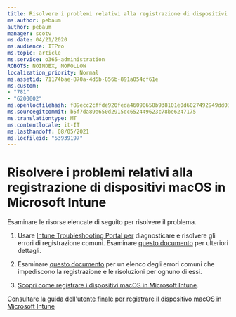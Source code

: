```yaml
---
title: Risolvere i problemi relativi alla registrazione di dispositivi macOS in Microsoft Intune
ms.author: pebaum
author: pebaum
manager: scotv
ms.date: 04/21/2020
ms.audience: ITPro
ms.topic: article
ms.service: o365-administration
ROBOTS: NOINDEX, NOFOLLOW
localization_priority: Normal
ms.assetid: 71174bae-870a-4d5b-856b-891a054cf61e
ms.custom:
- "781"
- "6200002"
ms.openlocfilehash: f89ecc2cffde920feda46090658b938101e0d6027492949dd03612c2b0811555
ms.sourcegitcommit: b5f7da89a650d2915dc652449623c78be6247175
ms.translationtype: MT
ms.contentlocale: it-IT
ms.lasthandoff: 08/05/2021
ms.locfileid: "53939197"
---
```

# <a name="troubleshoot-issues-with-enrolling-macos-devices-in-microsoft-intune"></a>Risolvere i problemi relativi alla registrazione di dispositivi macOS in Microsoft Intune

Esaminare le risorse elencate di seguito per risolvere il problema.
  
1. Usare [Intune Troubleshooting Portal per](https://devicemanagement.microsoft.com/#blade/Microsoft_Intune_DeviceSettings/TroubleshootBlade) diagnosticare e risolvere gli errori di registrazione comuni. Esaminare [questo documento](https://docs.microsoft.com/intune/help-desk-operators) per ulteriori dettagli.

2. Esaminare [questo documento](https://docs.microsoft.com/troubleshoot/mem/intune/troubleshoot-device-enrollment-in-intune) per un elenco degli errori comuni che impediscono la registrazione e le risoluzioni per ognuno di essi.

3. [Scopri come registrare i dispositivi macOS in Microsoft Intune](https://docs.microsoft.com/intune/macos-enroll).

[Consultare la guida dell'utente finale per registrare il dispositivo macOS in Microsoft Intune](https://docs.microsoft.com/intune-user-help/enroll-your-device-in-intune-macos-cp)
  
